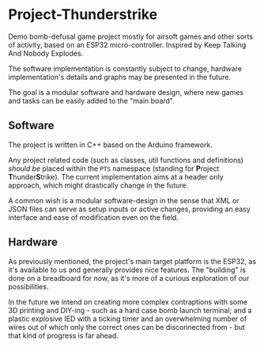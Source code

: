 # Project-Thunderstrike

Demo bomb-defusal game project mostly for airsoft games and other sorts of activity, based on an ESP32 micro-controller. Inspired by Keep Talking And Nobody Explodes.

The software implementation is constantly subject to change, hardware implementation's details and graphs may be presented in the future.

The goal is a modular software and hardware design, where new games and tasks can be easily added to the "main board".

## Software

The project is written in C++ based on the Arduino framework.

Any project related code (such as classes, util functions and definitions) *should be* placed within the `PTS` namespace (standing for **P**roject **T**hunder**S**trike). The current implementation aims at a header only approach, which might drastically change in the future.

A common wish is a modular software-design in the sense that XML or JSON files can serve as setup inputs or active changes, providing an easy interface and ease of modification even on the field.

## Hardware

As previously mentioned, the project's main target platform is the ESP32, as it's available to us and generally provides nice features. The "building" is done on a breadboard for now, as it's more of a curious exploration of our possibilities.

In the future we intend on creating more complex contraptions with some 3D printing and DIY-ing - such as a hard case bomb launch terminal; and a plastic explosive IED with a ticking timer and an overwhelming number of wires out of which only the correct ones can be disconnected from - but that kind of progress is far ahead.